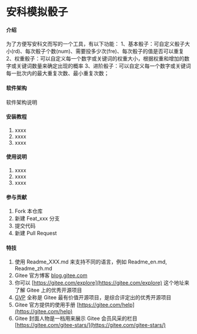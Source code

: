 # 安科模拟骰子

#### 介绍
为了方便写安科文而写的一个工具，有以下功能：
1、基本骰子：可自定义骰子大小(rd)、每次骰子个数(num)、需要投多少次(fre)、每次骰子的值是否可以重复
2、权重骰子：可以自定义每一个数字或关键词的权重大小，根据权重和增加的数字或关键词数量来确定出现的概率
3、进阶骰子：可以自定义每一个数字或关键词每一批次内的最大重复次数、最小重复次数；

#### 软件架构
软件架构说明


#### 安装教程

1.  xxxx
2.  xxxx
3.  xxxx

#### 使用说明

1.  xxxx
2.  xxxx
3.  xxxx

#### 参与贡献

1.  Fork 本仓库
2.  新建 Feat_xxx 分支
3.  提交代码
4.  新建 Pull Request


#### 特技

1.  使用 Readme\_XXX.md 来支持不同的语言，例如 Readme\_en.md, Readme\_zh.md
2.  Gitee 官方博客 [blog.gitee.com](https://blog.gitee.com)
3.  你可以 [https://gitee.com/explore](https://gitee.com/explore) 这个地址来了解 Gitee 上的优秀开源项目
4.  [GVP](https://gitee.com/gvp) 全称是 Gitee 最有价值开源项目，是综合评定出的优秀开源项目
5.  Gitee 官方提供的使用手册 [https://gitee.com/help](https://gitee.com/help)
6.  Gitee 封面人物是一档用来展示 Gitee 会员风采的栏目 [https://gitee.com/gitee-stars/](https://gitee.com/gitee-stars/)
